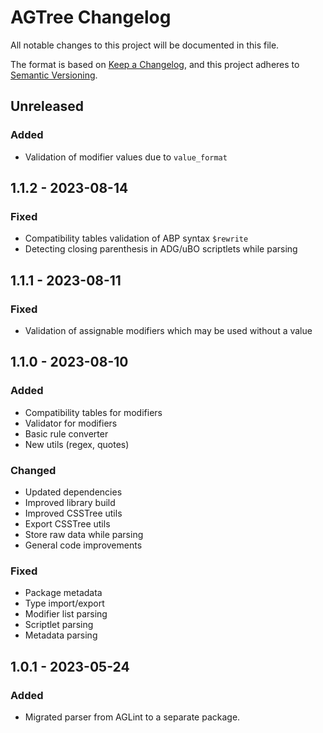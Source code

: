 # AGTree Changelog

All notable changes to this project will be documented in this file.

The format is based on [Keep a Changelog][keepachangelog], and this project adheres to [Semantic Versioning][semver].

## Unreleased

### Added

- Validation of modifier values due to `value_format`

## 1.1.2 - 2023-08-14

### Fixed

- Compatibility tables validation of ABP syntax `$rewrite`
- Detecting closing parenthesis in ADG/uBO scriptlets while parsing

## 1.1.1 - 2023-08-11

### Fixed

- Validation of assignable modifiers which may be used without a value

## 1.1.0 - 2023-08-10

### Added

- Compatibility tables for modifiers
- Validator for modifiers
- Basic rule converter
- New utils (regex, quotes)

### Changed

- Updated dependencies
- Improved library build
- Improved CSSTree utils
- Export CSSTree utils
- Store raw data while parsing
- General code improvements

### Fixed

- Package metadata
- Type import/export
- Modifier list parsing
- Scriptlet parsing
- Metadata parsing

## 1.0.1 - 2023-05-24

### Added

- Migrated parser from AGLint to a separate package.

[keepachangelog]: https://keepachangelog.com/en/1.0.0/
[semver]: https://semver.org/spec/v2.0.0.html
